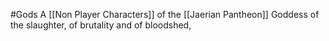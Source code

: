 #Gods
A [[Non Player Characters]] of the [[Jaerian Pantheon]]
Goddess of the slaughter, of brutality and of bloodshed, 